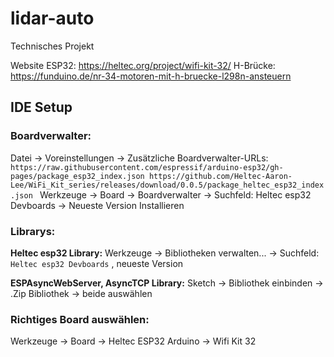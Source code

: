 # lidar-auto
Technisches Projekt

Website ESP32:  https://heltec.org/project/wifi-kit-32/ 
H-Brücke:  https://funduino.de/nr-34-motoren-mit-h-bruecke-l298n-ansteuern

## IDE Setup

### Boardverwalter:
Datei -> Voreinstellungen -> Zusätzliche Boardverwalter-URLs: 
`https://raw.githubusercontent.com/espressif/arduino-esp32/gh-pages/package_esp32_index.json
https://github.com/Heltec-Aaron-Lee/WiFi_Kit_series/releases/download/0.0.5/package_heltec_esp32_index.json
`
Werkzeuge -> Board -> Boardverwalter -> Suchfeld: Heltec esp32 Devboards  -> Neueste Version Installieren

### Librarys:
**Heltec esp32 Library:**
Werkzeuge -> Bibliotheken verwalten... -> Suchfeld: `Heltec esp32 Devboards` , neueste Version 

**ESPAsyncWebServer,  AsyncTCP Library:**
Sketch -> Bibliothek einbinden -> .Zip Bibliothek -> beide auswählen

### Richtiges Board auswählen:
Werkzeuge -> Board -> Heltec ESP32 Arduino -> Wifi Kit 32
